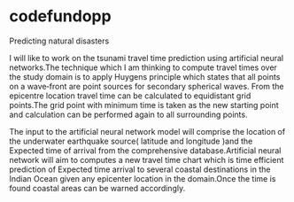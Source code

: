 # codefundopp
Predicting natural disasters

I will like to work on the tsunami travel time prediction using artificial neural networks.The technique which I am thinking to  compute travel times over the study domain is to apply Huygens principle which states that all points on a wave‐front are point sources for secondary spherical waves. From the epicentre location travel time can be calculated to equidistant grid points.The grid point with minimum time is taken as the new starting point and calculation can be performed again to all surrounding points.

The input to the artificial neural network model will comprise the location of the underwater earthquake source( latitude and longitude )and the Expected time of arrival from the comprehensive database.Artificial neural network will aim to  computes a new travel time chart which is time efficient prediction of Expected time arrival to several coastal destinations in the Indian Ocean given any epicenter location in the domain.Once the time is found coastal areas can be warned accordingly.
